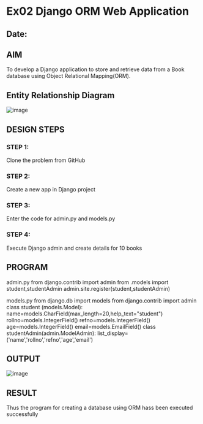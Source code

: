 # Ex02 Django ORM Web Application
## Date: 

## AIM
To develop a Django application to store and retrieve data from a Book database using Object Relational Mapping(ORM).

## Entity Relationship Diagram

![image](https://github.com/GANESH23012861/ORM/assets/147139861/713726c7-0380-44b2-ab94-bbe62a7f8eca)


## DESIGN STEPS

### STEP 1:
Clone the problem from GitHub

### STEP 2:
Create a new app in Django project

### STEP 3:
Enter the code for admin.py and models.py

### STEP 4:
Execute Django admin and create details for 10 books

## PROGRAM

admin.py
from django.contrib import admin
from .models import student,studentAdmin
admin.site.register(student,studentAdmin)

models.py
from django.db import models
from django.contrib import admin
class student (models.Model):
    name=models.CharField(max_length=20,help_text="student")
    rollno=models.IntegerField()
    refno=models.IntegerField()
    age=models.IntegerField()
    email=models.EmailField()
class studentAdmin(admin.ModelAdmin):
    list_display=('name','rollno','refno','age','email')

## OUTPUT

![image](https://github.com/GANESH23012861/ORM/assets/147139861/283d751d-e2a3-49e4-a681-664f8b565dc5)

## RESULT
Thus the program for creating a database using ORM hass been executed successfully
